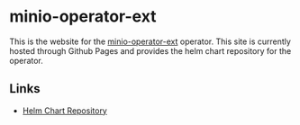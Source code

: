 # minio-operator-ext

This is the website for the [minio-operator-ext](https://github.com/benfiola/minio-operator-ext) operator. This site is currently hosted through Github Pages and provides the helm chart repository for the operator.

## Links

- [Helm Chart Repository](./charts)
